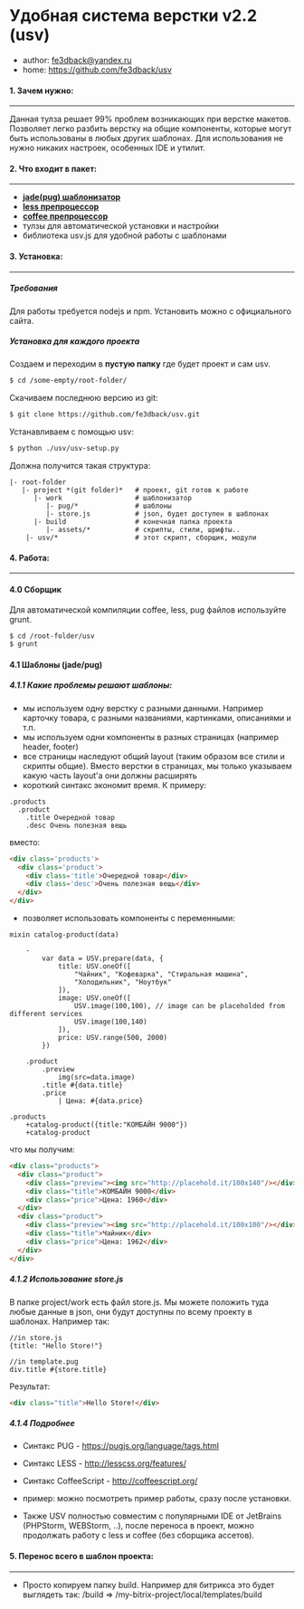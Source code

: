 # Удобная система верстки v2.2 (usv)
- author: fe3dback@yandex.ru
- home: https://github.com/fe3dback/usv

#### 1. Зачем нужно:
----
Данная тулза решает 99% проблем возникающих при верстке макетов.
Позволяет легко разбить верстку на общие компоненты, которые могут
быть использованы в любых других шаблонах. Для использования не нужно
никаких настроек, особенных IDE и утилит.

#### 2. Что входит в пакет:
----
- [**jade(pug) шаблонизатор**](https://pugjs.org/language/tags.html)
- [**less препроцессор**](http://lesscss.org/features/)
- [**coffee препроцессор**](http://coffeescript.org/)
- тулзы для автоматической установки и настройки
- библиотека usv.js для удобной работы с шаблонами

#### 3. Установка:
----
##### Требования
Для работы требуется nodejs и npm. Установить можно с официального сайта.

##### Установка для каждого проекта
Создаем и переходим в **пустую папку** где будет проект и сам usv.
```bash
$ cd /some-empty/root-folder/
```

Скачиваем последнюю версию из git:
```bash
$ git clone https://github.com/fe3dback/usv.git
```

Устанавливаем с помощью usv:
```bash
$ python ./usv/usv-setup.py
```

Должна получится такая структура:
```
|- root-folder
   |- project *(git folder)*   # проект, git готов к работе
      |- work                  # шаблонизатор
         |- pug/*              # шаблоны
         |- store.js           # json, будет доступен в шаблонах
      |- build                 # конечная папка проекта
         |- assets/*           # скрипты, стили, шрифты..
    |- usv/*                   # этот скрипт, сборщик, модули
```

#### 4. Работа:
--------
#### 4.0 Сборщик
Для автоматической компиляции coffee, less, pug файлов используйте grunt.
```bash
$ cd /root-folder/usv
$ grunt
```

#### 4.1 Шаблоны (jade/pug)
##### 4.1.1 Какие проблемы решают шаблоны:
- мы используем одну верстку с разными данными. Например карточку товара, с разными названиями, картинками, описаниями и т.п.
- мы используем одни компоненты в разных страницах (например header, footer)
- все страницы наследуют общий layout (таким образом все стили и скрипты общие). Вместо верстки в страницах, мы только указываем какую часть layout'а они должны расширять
- короткий синтакс экономит время. К примеру:
```pug
.products
  .product
    .title Очередной товар
    .desc Очень полезная вещь
```
вместо:
```html
<div class='products'>
  <div class='product'>
    <div class='title'>Очередной товар</div>
    <div class='desc'>Очень полезная вещь</div>
  </div>
</div>
```
- позволяет использовать компоненты с переменными:
```pug
mixin catalog-product(data)

    -
        var data = USV.prepare(data, {
            title: USV.oneOf([
                "Чайник", "Кофеварка", "Стиральная машина",
                "Холодильник", "Ноутбук"
            ]),
            image: USV.oneOf([
                USV.image(100,100), // image can be placeholded from different services
                USV.image(100,140)
            ]),
            price: USV.range(500, 2000)
        })

    .product
        .preview
            img(src=data.image)
        .title #{data.title}
        .price
            | Цена: #{data.price}
```
```pug
.products
    +catalog-product({title:"КОМБАЙН 9000"})
    +catalog-product
```
что мы получим:
```html
<div class="products">
  <div class="product">
    <div class="preview"><img src="http://placehold.it/100x140"/></div>
    <div class="title">КОМБАЙН 9000</div>
    <div class="price">Цена: 1960</div>
  </div>
  <div class="product">
    <div class="preview"><img src="http://placehold.it/100x100"/></div>
    <div class="title">Чайник</div>
    <div class="price">Цена: 1962</div>
  </div>
</div>
```
##### 4.1.2 Использование store.js
В папке project/work есть файл store.js. Мы можете положить туда любые данные в json, они будут доступны по всему проекту в шаблонах.
Например так:
```pug
//in store.js
{title: "Hello Store!"}

//in template.pug
div.title #{store.title}
```
Результат:
```html
<div class="title">Hello Store!</div>
```

##### 4.1.4 Подробнее
- Синтакс PUG - https://pugjs.org/language/tags.html
- Синтакс LESS - http://lesscss.org/features/
- Синтакс CoffeeScript - http://coffeescript.org/

- пример: можно посмотреть пример работы, сразу после установки.

- Также USV полностью совместим с популярными IDE от JetBrains (PHPStorm, WEBStorm, ..), после переноса
в проект, можно продолжать работу с less и coffee (без сборщика ассетов).

#### 5. Перенос всего в шаблон проекта:
--------
- Просто копируем папку build. Например для битрикса это
будет выглядеть так:
/build => /my-bitrix-project/local/templates/build
